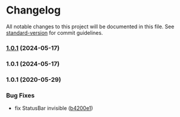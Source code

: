 # Changelog

All notable changes to this project will be documented in this file. See [standard-version](https://github.com/conventional-changelog/standard-version) for commit guidelines.

### [1.0.1](https://github.com/quinnpertuit/panel-test/compare/@template/basic@1.0.1...@template/basic@1.0.1) (2024-05-17)

### 1.0.1 (2024-05-17)

### 1.0.1 (2020-05-29)


### Bug Fixes

* fix StatusBar invisible ([b4200e1](https://github.com/tuya/tuya-panel-demo/commit/b4200e1f6bd0947a647e4d14392d2ca07df9c7d6))
